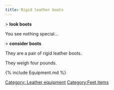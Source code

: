 ```yaml
---
title: Rigid leather boots
---
```


\> **look boots**

You see nothing special...

\> **consider boots**

They are a pair of rigid leather boots.

They weigh four pounds.

{% include Equipment.md %}

[Category: Leather equipment](Category:_Leather_equipment "wikilink")
[Category:Feet items](Category:Feet_items "wikilink")